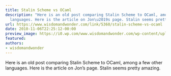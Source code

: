 ```yaml
---
title: Stalin Scheme vs OCaml
description: "Here is an old post comparing Stalin Scheme to OCaml, among a few other
  languages. Here is the article on Jon\u2019s page. Stalin seems pretty amazing."
url: https://www.wisdomandwonder.com/link/5360/stalin-scheme-vs-ocaml
date: 2010-11-06T22:25:12-00:00
preview_image: https://i0.wp.com/www.wisdomandwonder.com/wp-content/uploads/2019/03/cropped-WisdomAndWonderLogoFavicon-2-1.png?fit=512%2C512&ssl=1
featured:
authors:
- wisdomandwonder
---
```


Here is an old post comparing Stalin Scheme to OCaml, among a few other languages. Here is the article on Jon&rsquo;s page. Stalin seems pretty amazing.
